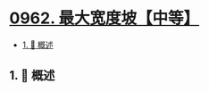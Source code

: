 # [0962. 最大宽度坡【中等】](https://github.com/tnotesjs/TNotes.leetcode/tree/main/notes/0962.%20%E6%9C%80%E5%A4%A7%E5%AE%BD%E5%BA%A6%E5%9D%A1%E3%80%90%E4%B8%AD%E7%AD%89%E3%80%91)

<!-- region:toc -->

- [1. 📝 概述](#1--概述)

<!-- endregion:toc -->

## 1. 📝 概述
